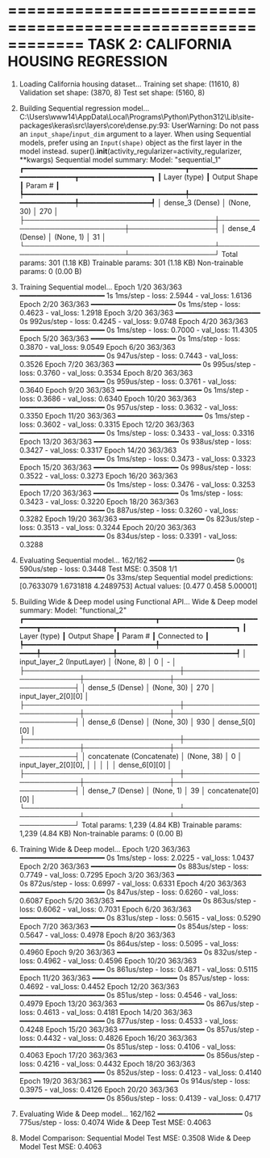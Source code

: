 ============================================================
TASK 2: CALIFORNIA HOUSING REGRESSION
============================================================

1. Loading California housing dataset...
Training set shape: (11610, 8)
Validation set shape: (3870, 8)
Test set shape: (5160, 8)

2. Building Sequential regression model...
C:\Users\www14\AppData\Local\Programs\Python\Python312\Lib\site-packages\keras\src\layers\core\dense.py:93: UserWarning: Do not pass an `input_shape`/`input_dim` argument to a layer. When using Sequential models, prefer using an `Input(shape)` object as the first layer in the model instead.
  super().__init__(activity_regularizer=activity_regularizer, **kwargs)
Sequential model summary:
Model: "sequential_1"
┏━━━━━━━━━━━━━━━━━━━━━━━━━━━━━━━━━━━━━━┳━━━━━━━━━━━━━━━━━━━━━━━━━━━━━┳━━━━━━━━━━━━━━━━━┓
┃ Layer (type)                         ┃ Output Shape                ┃         Param # ┃
┡━━━━━━━━━━━━━━━━━━━━━━━━━━━━━━━━━━━━━━╇━━━━━━━━━━━━━━━━━━━━━━━━━━━━━╇━━━━━━━━━━━━━━━━━┩
│ dense_3 (Dense)                      │ (None, 30)                  │             270 │
├──────────────────────────────────────┼─────────────────────────────┼─────────────────┤
│ dense_4 (Dense)                      │ (None, 1)                   │              31 │
└──────────────────────────────────────┴─────────────────────────────┴─────────────────┘
 Total params: 301 (1.18 KB)
 Trainable params: 301 (1.18 KB)
 Non-trainable params: 0 (0.00 B)

3. Training Sequential model...
Epoch 1/20
363/363 ━━━━━━━━━━━━━━━━━━━━ 1s 1ms/step - loss: 2.5944 - val_loss: 1.6136
Epoch 2/20
363/363 ━━━━━━━━━━━━━━━━━━━━ 0s 1ms/step - loss: 0.4623 - val_loss: 1.2918
Epoch 3/20
363/363 ━━━━━━━━━━━━━━━━━━━━ 0s 992us/step - loss: 0.4245 - val_loss: 9.0748
Epoch 4/20
363/363 ━━━━━━━━━━━━━━━━━━━━ 0s 1ms/step - loss: 0.7000 - val_loss: 11.4305
Epoch 5/20
363/363 ━━━━━━━━━━━━━━━━━━━━ 0s 1ms/step - loss: 0.3870 - val_loss: 9.0549
Epoch 6/20
363/363 ━━━━━━━━━━━━━━━━━━━━ 0s 947us/step - loss: 0.7443 - val_loss: 0.3526
Epoch 7/20
363/363 ━━━━━━━━━━━━━━━━━━━━ 0s 995us/step - loss: 0.3760 - val_loss: 0.3534
Epoch 8/20
363/363 ━━━━━━━━━━━━━━━━━━━━ 0s 959us/step - loss: 0.3761 - val_loss: 0.3640
Epoch 9/20
363/363 ━━━━━━━━━━━━━━━━━━━━ 0s 1ms/step - loss: 0.3686 - val_loss: 0.6340
Epoch 10/20
363/363 ━━━━━━━━━━━━━━━━━━━━ 0s 957us/step - loss: 0.3632 - val_loss: 0.3350
Epoch 11/20
363/363 ━━━━━━━━━━━━━━━━━━━━ 0s 1ms/step - loss: 0.3602 - val_loss: 0.3315
Epoch 12/20
363/363 ━━━━━━━━━━━━━━━━━━━━ 0s 1ms/step - loss: 0.3433 - val_loss: 0.3316
Epoch 13/20
363/363 ━━━━━━━━━━━━━━━━━━━━ 0s 938us/step - loss: 0.3427 - val_loss: 0.3317
Epoch 14/20
363/363 ━━━━━━━━━━━━━━━━━━━━ 0s 1ms/step - loss: 0.3473 - val_loss: 0.3323
Epoch 15/20
363/363 ━━━━━━━━━━━━━━━━━━━━ 0s 998us/step - loss: 0.3522 - val_loss: 0.3273
Epoch 16/20
363/363 ━━━━━━━━━━━━━━━━━━━━ 0s 1ms/step - loss: 0.3476 - val_loss: 0.3253
Epoch 17/20
363/363 ━━━━━━━━━━━━━━━━━━━━ 0s 1ms/step - loss: 0.3423 - val_loss: 0.3220
Epoch 18/20
363/363 ━━━━━━━━━━━━━━━━━━━━ 0s 887us/step - loss: 0.3260 - val_loss: 0.3282
Epoch 19/20
363/363 ━━━━━━━━━━━━━━━━━━━━ 0s 823us/step - loss: 0.3513 - val_loss: 0.3244
Epoch 20/20
363/363 ━━━━━━━━━━━━━━━━━━━━ 0s 834us/step - loss: 0.3391 - val_loss: 0.3288

4. Evaluating Sequential model...
162/162 ━━━━━━━━━━━━━━━━━━━━ 0s 590us/step - loss: 0.3448
Test MSE: 0.3508
1/1 ━━━━━━━━━━━━━━━━━━━━ 0s 33ms/step
Sequential model predictions: [0.7633079 1.6731818 4.2489753]
Actual values: [0.477   0.458   5.00001]

5. Building Wide & Deep model using Functional API...
Wide & Deep model summary:
Model: "functional_2"
┏━━━━━━━━━━━━━━━━━━━━━━━━━━━━━━━┳━━━━━━━━━━━━━━━━━━━━━━━━━━━┳━━━━━━━━━━━━━━━━━┳━━━━━━━━━━━━━━━━━━━━━━━━━━━━┓
┃ Layer (type)                  ┃ Output Shape              ┃         Param # ┃ Connected to               ┃
┡━━━━━━━━━━━━━━━━━━━━━━━━━━━━━━━╇━━━━━━━━━━━━━━━━━━━━━━━━━━━╇━━━━━━━━━━━━━━━━━╇━━━━━━━━━━━━━━━━━━━━━━━━━━━━┩
│ input_layer_2 (InputLayer)    │ (None, 8)                 │               0 │ -                          │
├───────────────────────────────┼───────────────────────────┼─────────────────┼────────────────────────────┤
│ dense_5 (Dense)               │ (None, 30)                │             270 │ input_layer_2[0][0]        │
├───────────────────────────────┼───────────────────────────┼─────────────────┼────────────────────────────┤
│ dense_6 (Dense)               │ (None, 30)                │             930 │ dense_5[0][0]              │
├───────────────────────────────┼───────────────────────────┼─────────────────┼────────────────────────────┤
│ concatenate (Concatenate)     │ (None, 38)                │               0 │ input_layer_2[0][0],       │
│                               │                           │                 │ dense_6[0][0]              │
├───────────────────────────────┼───────────────────────────┼─────────────────┼────────────────────────────┤
│ dense_7 (Dense)               │ (None, 1)                 │              39 │ concatenate[0][0]          │
└───────────────────────────────┴───────────────────────────┴─────────────────┴────────────────────────────┘
 Total params: 1,239 (4.84 KB)
 Trainable params: 1,239 (4.84 KB)
 Non-trainable params: 0 (0.00 B)

6. Training Wide & Deep model...
Epoch 1/20
363/363 ━━━━━━━━━━━━━━━━━━━━ 0s 1ms/step - loss: 2.0225 - val_loss: 1.0437
Epoch 2/20
363/363 ━━━━━━━━━━━━━━━━━━━━ 0s 883us/step - loss: 0.7749 - val_loss: 0.7295
Epoch 3/20
363/363 ━━━━━━━━━━━━━━━━━━━━ 0s 872us/step - loss: 0.6997 - val_loss: 0.6331
Epoch 4/20
363/363 ━━━━━━━━━━━━━━━━━━━━ 0s 847us/step - loss: 0.6260 - val_loss: 0.6087
Epoch 5/20
363/363 ━━━━━━━━━━━━━━━━━━━━ 0s 863us/step - loss: 0.6062 - val_loss: 0.7031
Epoch 6/20
363/363 ━━━━━━━━━━━━━━━━━━━━ 0s 831us/step - loss: 0.5615 - val_loss: 0.5290
Epoch 7/20
363/363 ━━━━━━━━━━━━━━━━━━━━ 0s 854us/step - loss: 0.5647 - val_loss: 0.4978
Epoch 8/20
363/363 ━━━━━━━━━━━━━━━━━━━━ 0s 864us/step - loss: 0.5095 - val_loss: 0.4960
Epoch 9/20
363/363 ━━━━━━━━━━━━━━━━━━━━ 0s 832us/step - loss: 0.4962 - val_loss: 0.4596
Epoch 10/20
363/363 ━━━━━━━━━━━━━━━━━━━━ 0s 861us/step - loss: 0.4871 - val_loss: 0.5115
Epoch 11/20
363/363 ━━━━━━━━━━━━━━━━━━━━ 0s 857us/step - loss: 0.4692 - val_loss: 0.4452
Epoch 12/20
363/363 ━━━━━━━━━━━━━━━━━━━━ 0s 851us/step - loss: 0.4546 - val_loss: 0.4979
Epoch 13/20
363/363 ━━━━━━━━━━━━━━━━━━━━ 0s 867us/step - loss: 0.4613 - val_loss: 0.4181
Epoch 14/20
363/363 ━━━━━━━━━━━━━━━━━━━━ 0s 877us/step - loss: 0.4533 - val_loss: 0.4248
Epoch 15/20
363/363 ━━━━━━━━━━━━━━━━━━━━ 0s 857us/step - loss: 0.4432 - val_loss: 0.4826
Epoch 16/20
363/363 ━━━━━━━━━━━━━━━━━━━━ 0s 851us/step - loss: 0.4106 - val_loss: 0.4063
Epoch 17/20
363/363 ━━━━━━━━━━━━━━━━━━━━ 0s 856us/step - loss: 0.4216 - val_loss: 0.4432
Epoch 18/20
363/363 ━━━━━━━━━━━━━━━━━━━━ 0s 852us/step - loss: 0.4123 - val_loss: 0.4140
Epoch 19/20
363/363 ━━━━━━━━━━━━━━━━━━━━ 0s 914us/step - loss: 0.3975 - val_loss: 0.4126
Epoch 20/20
363/363 ━━━━━━━━━━━━━━━━━━━━ 0s 856us/step - loss: 0.4139 - val_loss: 0.4717

7. Evaluating Wide & Deep model...
162/162 ━━━━━━━━━━━━━━━━━━━━ 0s 775us/step - loss: 0.4074
Wide & Deep Test MSE: 0.4063

8. Model Comparison:
Sequential Model Test MSE: 0.3508
Wide & Deep Model Test MSE: 0.4063
